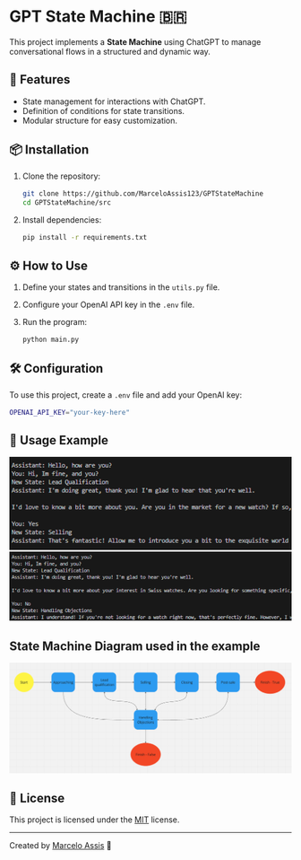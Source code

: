 # GPT State Machine 🇧🇷

This project implements a **State Machine** using ChatGPT to manage conversational flows in a structured and dynamic way.

## 🚀 Features

- State management for interactions with ChatGPT.
- Definition of conditions for state transitions.
- Modular structure for easy customization.

## 📦 Installation

1. Clone the repository:

   ```sh
   git clone https://github.com/MarceloAssis123/GPTStateMachine
   cd GPTStateMachine/src
   ```

2. Install dependencies:

   ```sh
   pip install -r requirements.txt
   ```

## ⚙️ How to Use

1. Define your states and transitions in the `utils.py` file.
2. Configure your OpenAI API key in the `.env` file.
3. Run the program:

   ```sh
   python main.py
   ```

## 🛠 Configuration

To use this project, create a `.env` file and add your OpenAI key:

```sh
OPENAI_API_KEY="your-key-here"
```

## 📜 Usage Example

![Photo of the Example Interaction Positive](assets/InteractionPositive.png)
![Photo of the Example Interaction Negative](assets/InteractionNegative.png)

## State Machine Diagram used in the example
![Photo of the State Machine Diagram used in the example](assets/StateMachineDiagram.png)

## 📄 License

This project is licensed under the [MIT](LICENSE) license.

---

Created by [Marcelo Assis](https://github.com/MarceloAssis123) 🫡

